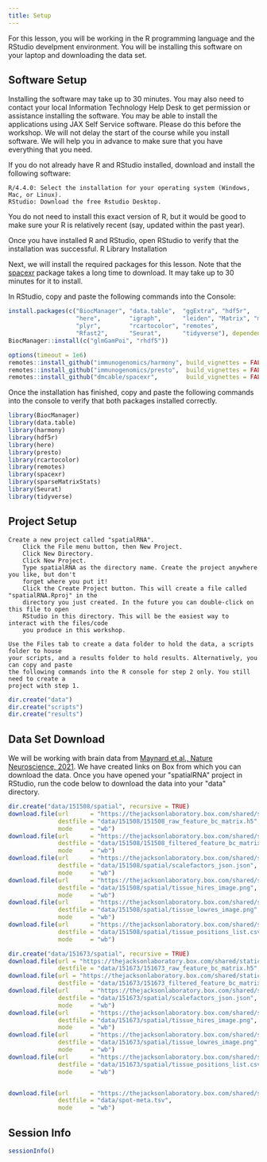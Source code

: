 ```yaml
---
title: Setup
---
```


For this lesson, you will be working in the R programming language and the RStudio
develpment environment. You will be installing this software on your laptop and
downloading the data set.

## Software Setup

Installing the software may take up to 30 minutes. You may also need to contact your local 
Information Technology Help Desk to get permission or assistance installing the software. 
You may be able to install the applications using JAX Self Service software. Please do this 
before the workshop. We will not delay the start of the course while you install software. 
We will help you in advance to make sure that you have everything that you need.

If you do not already have R and RStudio installed, download and install the following software:

    R/4.4.0: Select the installation for your operating system (Windows, Mac, or Linux).
    RStudio: Download the free Rstudio Desktop.

You do not need to install this exact version of R, but it would be good to make sure your R 
is relatively recent (say, updated within the past year).

Once you have installed R and RStudio, open RStudio to verify that the installation was 
successful.
R Library Installation

Next, we will install the required packages for this lesson. Note that the [spacexr](https://github.com/dmcable/spacexr) 
package takes a long time to download. It may take up to 30 minutes for it to install.

In RStudio, copy and paste the following commands into the Console:

```r
install.packages(c("BiocManager", "data.table",  "ggExtra", "hdf5r",
                   "here",        "igraph",      "leiden", "Matrix", "matrixStats", 
                   "plyr",        "rcartocolor", "remotes",
                   "Rfast2",      "Seurat",      "tidyverse"), dependencies = TRUE)
BiocManager::install(c("glmGamPoi", "rhdf5"))

options(timeout = 1e6)
remotes::install_github("immunogenomics/harmony", build_vignettes = FALSE)
remotes::install_github("immunogenomics/presto",  build_vignettes = FALSE)
remotes::install_github("dmcable/spacexr",        build_vignettes = FALSE)
```

Once the installation has finished, copy and paste the following commands into the 
console to verify that both packages installed correctly.

```r
library(BiocManager)
library(data.table)
library(harmony)
library(hdf5r)
library(here)
library(presto)
library(rcartocolor)
library(remotes)
library(spacexr)
library(sparseMatrixStats)
library(Seurat)
library(tidyverse)
```

## Project Setup

    Create a new project called "spatialRNA".
        Click the File menu button, then New Project.
        Click New Directory.
        Click New Project.
        Type spatialRNA as the directory name. Create the project anywhere you like, but don't 
        forget where you put it!
        Click the Create Project button. This will create a file called "spatialRNA.Rproj" in the 
        directory you just created. In the future you can double-click on this file to open 
        RStudio in this directory. This will be the easiest way to interact with the files/code 
        you produce in this workshop.

    Use the Files tab to create a data folder to hold the data, a scripts folder to house 
    your scripts, and a results folder to hold results. Alternatively, you can copy and paste 
    the following commands into the R console for step 2 only. You still need to create a 
    project with step 1.

```r
dir.create("data")
dir.create("scripts")
dir.create("results")
```

## Data Set Download

We will be working with brain data from 
[Maynard et al., Nature Neuroscience, 2021](https://www.nature.com/articles/s41593-020-00787-0). 
We have created links on Box from which you can download the data. Once you have opened your
"spatialRNA" project in RStudio, run the code below to download the data into your "data" 
directory.

```r
dir.create("data/151508/spatial", recursive = TRUE)
download.file(url      = "https://thejacksonlaboratory.box.com/shared/static/vfbgloxx9ciu04hj9i9f5jjzglfrx0by.h5",
              destfile = "data/151508/151508_raw_feature_bc_matrix.h5",
              mode     = "wb")
download.file(url      = "https://thejacksonlaboratory.box.com/shared/static/puetvwocuf14kzyogtds7y1o7cme8dvp.h5",
              destfile = "data/151508/151508_filtered_feature_bc_matrix.h5",
              mode     = "wb")
download.file(url      = "https://thejacksonlaboratory.box.com/shared/static/zxulmiupeurvrmwe0tz1y0hslzrsj4wb.json",
              destfile = "data/151508/spatial/scalefactors_json.json",
              mode     = "wb")
download.file(url      = "https://thejacksonlaboratory.box.com/shared/static/w1bjdguo3emfb5uvwlys26yrudw08dm0.png",
              destfile = "data/151508/spatial/tissue_hires_image.png",
              mode     = "wb")
download.file(url      = "https://thejacksonlaboratory.box.com/shared/static/xgmx8tqdfjndejr1hp3r29r4531rd6s2.png",
              destfile = "data/151508/spatial/tissue_lowres_image.png",
              mode     = "wb")
download.file(url      = "https://thejacksonlaboratory.box.com/shared/static/gw2e7d47tihg25df8hahelrhx42y345o.csv",
              destfile = "data/151508/spatial/tissue_positions_list.csv",
              mode     = "wb")

dir.create("data/151673/spatial", recursive = TRUE)
download.file(url = "https://thejacksonlaboratory.box.com/shared/static/ge38lg6u1i45n3grusrdyd3nccukl489.h5",
              destfile = "data/151673/151673_raw_feature_bc_matrix.h5", mode = "wb")
download.file(url = "https://thejacksonlaboratory.box.com/shared/static/m8btvh1y9tjszfal99k2cvr1f32lh1si.h5",
              destfile = "data/151673/151673_filtered_feature_bc_matrix.h5", mode = "wb")
download.file(url      = "https://thejacksonlaboratory.box.com/shared/static/feb8gnawor51ojh2ci4mlshhxobpnaji.json",
              destfile = "data/151673/spatial/scalefactors_json.json",
              mode     = "wb")
download.file(url      = "https://thejacksonlaboratory.box.com/shared/static/ejyx4qkv62p5t0njwf5z8px2mqcjxnd7.png",
              destfile = "data/151673/spatial/tissue_hires_image.png",
              mode     = "wb")
download.file(url      = "https://thejacksonlaboratory.box.com/shared/static/8tgbt4654zbxwsqr3vwlk64dyzzulhlb.png",
              destfile = "data/151673/spatial/tissue_lowres_image.png",
              mode     = "wb")
download.file(url      = "https://thejacksonlaboratory.box.com/shared/static/drlayml5otq7n2xedndm0qsqly58g306.csv",
              destfile = "data/151673/spatial/tissue_positions_list.csv",
              mode     = "wb")


download.file(url      = "https://thejacksonlaboratory.box.com/shared/static/ny1wokl6sz1xjzz68aftbk209se5nvws.tsv",
              destfile = "data/spot-meta.tsv",
              mode     = "wb")
```

## Session Info

```r
sessionInfo()
```

<!-- Globus link:  http://research.libd.org/globus/jhpce_HumanPilot10x/index.html -->

